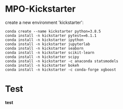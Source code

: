 # MPO-Kickstarter

create a new environment 'kickstarter':

```
conda create --name kickstarter python=3.8.5
conda install -n kickstarter pytest==6.1.1
conda install -n kickstarter ipython
conda install -n kickstarter jupyterlab
conda install -n kickstarter seaborn
conda install -n kickstarter scikit-learn
conda install -n kickstarter scipy
conda install -n kickstarter -c anaconda statsmodels 
conda install -n kickstarter bokeh
conda install -n kickstarter -c conda-forge xgboost
```

# Test 
**test**
